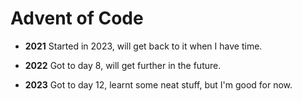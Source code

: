 # Advent of Code
- **2021**
  Started in 2023, will get back to it when I have time.

- **2022**
  Got to day 8, will get further in the future.

- **2023**
  Got to day 12, learnt some neat stuff, but I'm good for now.
